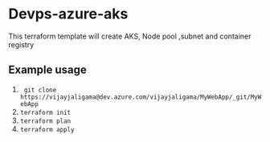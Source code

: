 # Devps-azure-aks

This terraform template will create AKS, Node pool ,subnet  and container registry 

## Example usage

1) ` git clone https://vijayjaligama@dev.azure.com/vijayjaligama/MyWebApp/_git/MyWebApp`
2) `terraform init `
3) `terraform plan`
4) `terraform apply` 